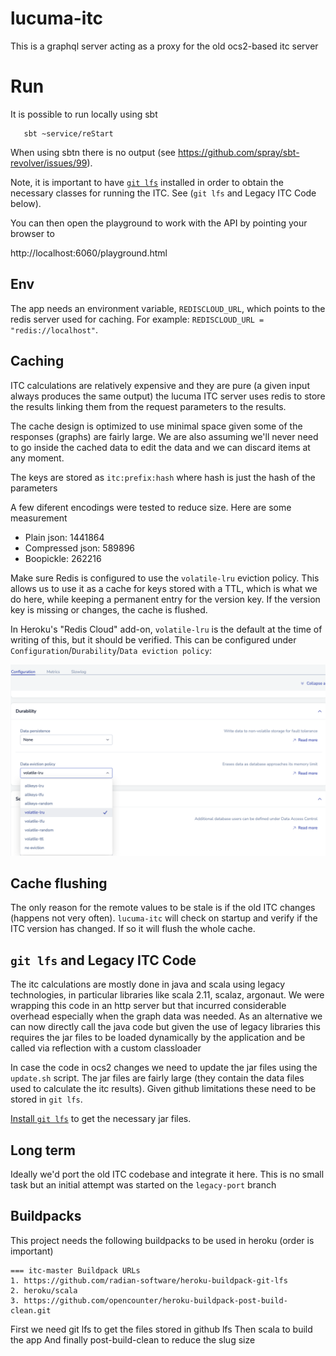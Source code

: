 # lucuma-itc


This is a graphql server acting as a proxy for the old ocs2-based itc server

# Run

It is possible to run locally using sbt

```
   sbt ~service/reStart
```

When using sbtn there is no output (see https://github.com/spray/sbt-revolver/issues/99).

Note, it is important to have [`git lfs`](https://git-lfs.com) installed in
order to obtain the necessary classes for running the ITC.  See (`git lfs` and
Legacy ITC Code below).

You can then open the playground to work with the API by pointing your browser to

http://localhost:6060/playground.html


## Env

The app needs an environment variable, `REDISCLOUD_URL`, which points to the
redis server used for caching. For example: `REDISCLOUD_URL = "redis://localhost"`.

## Caching

ITC calculations are relatively expensive and they are pure (a given input always produces the same output)
the lucuma ITC server uses redis to store the results linking them from the request parameters to the results.

The cache design is optimized to use minimal space given some of the responses (graphs) are fairly large.
We are also assuming we'll never need to go inside the cached data to edit the data and we can
discard items at any moment.

The keys are stored as `itc:prefix:hash` where hash is just the hash of the parameters

A few diferent encodings were tested to reduce size. Here are some measurement

* Plain json: 1441864
* Compressed json: 589896
* Boopickle: 262216

Make sure Redis is configured to use the `volatile-lru` eviction policy. This allows us to use it as a cache 
for keys stored with a TTL, which is what we do here, while keeping a permanent entry for the version key.
If the version key is missing or changes, the cache is flushed.

In Heroku's "Redis Cloud" add-on, `volatile-lru` is the default at the time of writing of this, but it should
be verified. This can be configured under `Configuration`/`Durability`/`Data eviction policy`:

![Heroku Redis Cloud volatility configuration](heroku-redis-volatility.png)

## Cache flushing

The only reason for the remote values to be stale is if the old ITC changes (happens not very often).
`lucuma-itc` will check on startup and verify if the ITC version has changed. If so it will flush the whole cache.

## `git lfs` and Legacy ITC Code

The itc calculations are mostly done in java and scala using legacy technologies,
in particular libraries like scala 2.11, scalaz, argonaut.  We were wrapping this
code in an http server but that incurred considerable overhead especially when
the graph data was needed.  As an alternative we can now directly call the java
code but given the use of legacy libraries this requires the jar files to be
loaded dynamically by the application and be called via reflection with a custom
classloader

In case the code in ocs2 changes we need to update the jar files using the
`update.sh` script.  The jar files are fairly large (they contain the data files
used to calculate the itc results). Given github limitations these need to be
stored in `git lfs`.

[Install `git lfs`](https://git-lfs.com) to get the necessary jar files.

## Long term

Ideally we'd port the old ITC codebase and integrate it here. This is no small task but an initial
attempt was started on the `legacy-port` branch

## Buildpacks

This project needs the following buildpacks to be used in heroku (order is important)

```
=== itc-master Buildpack URLs
1. https://github.com/radian-software/heroku-buildpack-git-lfs
2. heroku/scala
3. https://github.com/opencounter/heroku-buildpack-post-build-clean.git
```

First we need git lfs to get the files stored in github lfs
Then scala to build the app
And finally post-build-clean to reduce the slug size
